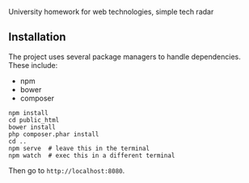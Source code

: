 University homework for web technologies, simple tech radar

## Installation

The project uses several package managers to handle dependencies.
These include:
 - npm
 - bower
 - composer

```
npm install
cd public_html
bower install
php composer.phar install
cd ..
npm serve  # leave this in the terminal
npm watch  # exec this in a different terminal
```

Then go to `http://localhost:8080`.
